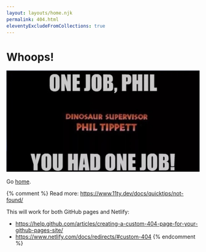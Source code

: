 ```yaml
---
layout: layouts/home.njk
permalink: 404.html
eleventyExcludeFromCollections: true
---
```

# Whoops!

![You had one job Phil!](/img/phill-2.jpg)

Go <a href="{{ '/' | url }}">home</a>.

{% comment %}
Read more: https://www.11ty.dev/docs/quicktips/not-found/

This will work for both GitHub pages and Netlify:

* https://help.github.com/articles/creating-a-custom-404-page-for-your-github-pages-site/
* https://www.netlify.com/docs/redirects/#custom-404
{% endcomment %}
